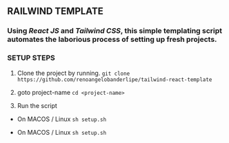 ## RAILWIND TEMPLATE

### Using ***React JS*** and ***Tailwind CSS***, this simple templating script automates the laborious process of setting up fresh projects.


### SETUP STEPS

1. Clone the project by running.
  ``` git clone https://github.com/renoangelobanderlipe/tailwind-react-template ``` 

2. goto project-name
  ``` cd <project-name> ```

3. Run the script
 -  On MACOS / Linux
  ``` sh setup.sh ```

-  On MACOS / Linux
  ``` sh setup.sh ```
